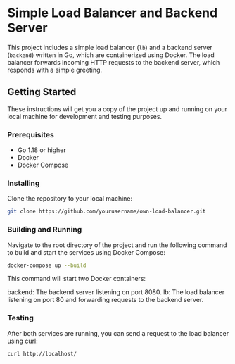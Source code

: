 # Simple Load Balancer and Backend Server

This project includes a simple load balancer (`lb`) and a backend server (`backend`) written in Go, which are containerized using Docker. The load balancer forwards incoming HTTP requests to the backend server, which responds with a simple greeting.

## Getting Started

These instructions will get you a copy of the project up and running on your local machine for development and testing purposes.

### Prerequisites

- Go 1.18 or higher
- Docker
- Docker Compose

### Installing

Clone the repository to your local machine:

```bash
git clone https://github.com/yourusername/own-load-balancer.git
```

### Building and Running
Navigate to the root directory of the project and run the following command to build and start the services using Docker Compose:

```bash
docker-compose up --build
```

This command will start two Docker containers:

backend: The backend server listening on port 8080.
lb: The load balancer listening on port 80 and forwarding requests to the backend server.

### Testing

After both services are running, you can send a request to the load balancer using curl:

```bash
curl http://localhost/
```
